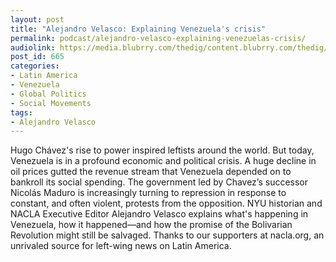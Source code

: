 ```yaml
---
layout: post
title: "Alejandro Velasco: Explaining Venezuela's crisis"
permalink: podcast/alejandro-velasco-explaining-venezuelas-crisis/
audiolink: https://media.blubrry.com/thedig/content.blubrry.com/thedig/The_Dig_-_EP_36_-_Velasco.mp3
post_id: 665
categories: 
- Latin America
- Venezuela
- Global Politics
- Social Movements
tags: 
- Alejandro Velasco
---
```


Hugo Chávez's rise to power inspired leftists around the world. But today, Venezuela is in a profound economic and political crisis. A huge decline in oil prices gutted the revenue stream that Venezuela depended on to bankroll its social spending. The government led by Chavez’s successor Nicolás Maduro is increasingly turning to repression in response to constant, and often violent, protests from the opposition. NYU historian and NACLA Executive Editor Alejandro Velasco explains what's happening in Venezuela, how it happened—and how the promise of the Bolivarian Revolution might still be salvaged. Thanks to our supporters at nacla.org, an unrivaled source for left-wing news on Latin America.
